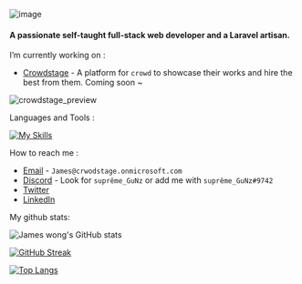 ![image](https://user-images.githubusercontent.com/87692325/168801884-7996266d-a2eb-4c7f-9dfc-5eb8e3960aad.png)

#### A passionate self-taught full-stack web developer and a Laravel artisan.

I’m currently working on :

- [Crowdstage](https://crowdstage.xyz/) - A platform for `crowd` to showcase their works and hire the best from them. Coming soon ~

![crowdstage_preview](https://user-images.githubusercontent.com/87692325/169006250-368de6d4-ff3a-40df-836e-6d11803ee434.png)


Languages and Tools :

[![My Skills](https://skillicons.dev/icons?i=js,html,css,tailwind,php,laravel,vue,nodejs,mysql,idea,git,stackoverflow)](https://github.com/james-wong123)

How to reach me :

- [Email](mailto:James@crwodstage.onmicrosoft.com) - `James@crwodstage.onmicrosoft.com`
- [Discord](https://discord.gg/8jBQJ7Zq) - Look for `suprême_GuNz` or add me with `suprême_GuNz#9742`
- [Twitter](https://twitter.com/jameswong3388)
- [LinkedIn](https://www.linkedin.com/in/wongchaifuu/)

My github stats:

![James wong's GitHub stats](https://github-readme-stats.vercel.app/api?username=james-wong123&show_icons=true&theme=gotham&count_private=true)

[![GitHub Streak](https://github-readme-streak-stats.herokuapp.com/?user=james-wong123)](https://git.io/streak-stats)

[![Top Langs](https://github-readme-stats.vercel.app/api/top-langs/?username=james-wong123&layout=compact)](https://github.com/anuraghazra/github-readme-stats)

<!--
**james-wong123/james-wong123** is a ✨ _special_ ✨ repository because its `README.md` (this file) appears on your GitHub profile.

Here are some ideas to get you started:

- 🔭 I’m currently working on ...
- 🌱 I’m currently learning ...
- 👯 I’m looking to collaborate on ...
- 🤔 I’m looking for help with ...
- 💬 Ask me about ...
- 📫 How to reach me: ...
- 😄 Pronouns: ...
- ⚡ Fun fact: ...
-->
